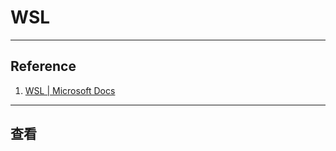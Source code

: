 # WSL

---
## Reference
1. [WSL | Microsoft Docs](https://docs.microsoft.com/zh-cn/windows/wsl/)
---
## 查看